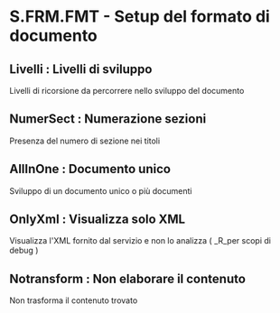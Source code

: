 # S.FRM.FMT - Setup del formato di documento

## Livelli :  Livelli di sviluppo
Livelli di ricorsione da percorrere nello sviluppo del documento

## NumerSect :  Numerazione sezioni
Presenza del numero di sezione nei titoli

## AllInOne :  Documento unico
Sviluppo di un documento unico o più documenti

## OnlyXml :  Visualizza solo XML
Visualizza l'XML fornito dal servizio e non lo analizza ( _R_per scopi di debug )

## Notransform :  Non elaborare il contenuto
Non trasforma il contenuto trovato
